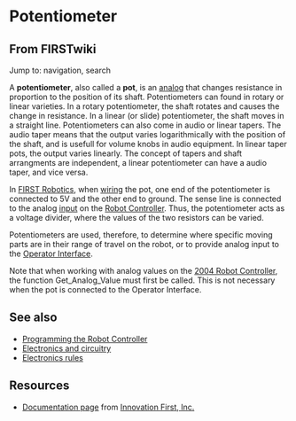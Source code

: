# Potentiometer

## From FIRSTwiki

Jump to: navigation, search

A **potentiometer**, also called a **pot**, is an [analog](Analog "Analog") <sensor> that changes resistance in proportion to the position of its shaft. Potentiometers can found in rotary or linear varieties. In a rotary potentiometer, the shaft rotates and causes the change in resistance. In a linear (or slide) potentiometer, the shaft moves in a straight line. Potentiometers can also come in audio or linear tapers. The audio taper means that the output varies logarithmically with the position of the shaft, and is usefull for volume knobs in audio equipment. In linear taper pots, the output varies linearly. The concept of tapers and shaft arrangments are independent, a linear potentiometer can have a audio taper, and vice versa.

In [FIRST Robotics](first), when [wiring](/index.php?title=Wiring&action=edit "Wiring") the pot, one end of the potentiometer is connected to 5V and the other end to ground. The sense line is connected to the analog [input](input) on the [Robot Controller](robot-controller). Thus, the potentiometer acts as a voltage divider, where the values of the two resistors can be varied.

Potentiometers are used, therefore, to determine where specific moving parts are in their range of travel on the robot, or to provide analog input to the [Operator Interface](operator-interface).

Note that when working with analog values on the [2004 Robot Controller](Robot_Controller_%282004%29 "Robot Controller \(2004\)"), the function Get_Analog_Value must first be called. This is not necessary when the pot is connected to the Operator Interface.

## See also

- [Programming the Robot Controller](Programming_the_Robot_Controller "Programming the Robot Controller")
- [Electronics and circuitry](Electronics_and_circuitry "Electronics and circuitry")
- [Electronics rules](/index.php?title=Electronics_rules&action=edit "Electronics rules")

## Resources

- [Documentation page](http://innovationfirst.com/FIRSTRobotics/documentation.htm "http://innovationfirst.com/FIRSTRobotics/documentation.htm") from [Innovation First, Inc.](Innovation_First%2C_Inc. "Innovation First, Inc.")
